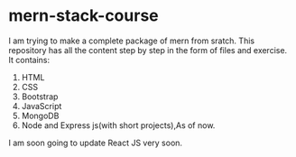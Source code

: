 # mern-stack-course
I am trying to make a complete package of mern from sratch.
This repository has all the content step by step in the form of files and exercise.
It contains:
1. HTML
2. CSS
3. Bootstrap
4. JavaScript
5. MongoDB
6. Node and Express js(with short projects),As of now.

I am soon going to update React JS very soon.
